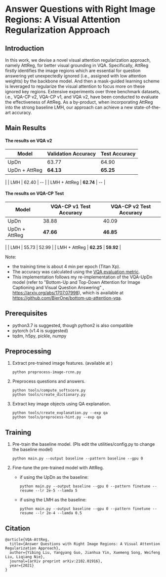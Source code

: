 # Answer Questions with Right Image Regions: A Visual Attention Regularization Approach

## Introduction
In this work, we devise a novel visual attention regularization approach,
namely AttReg, for better visual grounding in VQA. Specifically, AttReg firstly identifies the image
regions which are essential for question answering yet unexpectedly ignored (i.e., assigned with low attention weights) by the backbone
model. And then a mask-guided learning scheme is leveraged to regularize the visual attention to focus more on these ignored key
regions.
Extensive experiments over three benchmark datasets, i.e., VQA-CP v2, VQA-CP
v1, and VQA v2, have been conducted to evaluate the effectiveness of AttReg. As a by-product, when incorporating AttReg into the
strong baseline LMH, our approach can achieve a new state-of-the-art accuracy.
## Main Results

#### The results on VQA v2
| Model| Validation Accuracy | Test Accuracy 
| --- | -- | -- |
| UpDn | 63.77 | 64.90 |
| UpDn + AttReg | **64.13** | **65.25** |
|
| LMH | 62.40 | -- |
| LMH + AttReg | **62.74** | -- |

#### The results on VQA-CP Test
| Model| VQA-CP v1 Test Accuracy | VQA-CP v2 Test Accuracy
| --- | -- | -- |
| UpDn | 38.88 | 40.09 |
| UpDn + AttReg | **47.66** | **46.85** |
|
| LMH | 55.73 | 52.99 |
| LMH + AttReg | **62.25** | **59.92** |

Note:
- the training time is about 4 min per epoch (Titan Xp).
- The accuracy was calculated using the [VQA evaluation metric](http://www.visualqa.org/evaluation.html).
- This implementation follows my re-implementation of the VQA-UpDn model 
(refer to "Bottom-Up and Top-Down Attention for Image Captioning and Visual Question Answering"
, https://arxiv.org/abs/1707.07998), which is available at https://github.com/BierOne/bottom-up-attention-vqa.


## Prerequisites
- python3.7 is suggested, though python2 is also compatible
- pytorch (v1.4 is suggested)
- tqdm, h5py, pickle, numpy


## Preprocessing
1. Extract pre-trained image features. (available at )
    ```
    python preprocess-image-rcnn.py
    ```
2. Preprocess questions and answers.
    ```
    python tools/compute_softscore.py
    python tools/create_dictionary.py
    ```
3. Extract key image objects using QA explanation.
    ```
    python tools/create_explanation.py --exp qa
    python tools/preprocess-hint.py --exp qa
    ```

## Training
1. Pre-train the baseline model. (Pls edit the utilities/config.py to change the
baseline model)
    ```
    python main.py --output baseline --pattern baseline --gpu 0
    ```
   
2. Fine-tune the pre-trained model with AttReg.
    
    - if using the UpDn as the baseline:
        ```
        python main.py --output baseline --gpu 0 --pattern finetune --resume --lr 2e-5 --lamda 5
        ```
    - if using the LMH as the baseline:
        ```
        python main.py --output baseline --gpu 0 --pattern finetune --resume --lr 2e-4 --lamda 0.5
        ```
## Citation
    @article{VQA-AttReg,
      title={Answer Questions with Right Image Regions: A Visual Attention Regularization Approach},
      author={Yibing Liu, Yangyang Guo, Jianhua Yin, Xuemeng Song, Weifeng Liu, Liqiang Nie},
      journal={arXiv preprint arXiv:2102.01916},
      year={2021}
    }
